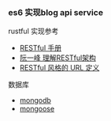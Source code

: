 ### es6 实现blog api service
rustful 实现参考
+ [RESTful 手册](https://sofish.github.io/restcookbook/http%20methods/patch/)
+ [阮一峰 理解RESTful架构](http://www.ruanyifeng.com/blog/2011/09/restful.html)
+ [RESTful 风格的 URL 定义](https://eggjs.org/zh-cn/basics/router.html#restful-%E9%A3%8E%E6%A0%BC%E7%9A%84-url-%E5%AE%9A%E4%B9%89)

数据库
+ [mongodb](https://www.mongodb.com/)
+ [mongoose](http://mongoosejs.com/)
